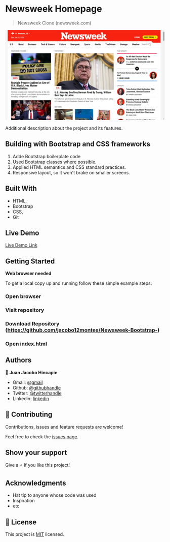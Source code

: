 ﻿# Newsweek Homepage

> Newsweek Clone (newsweek.com)

![screenshot](./screenshot.jpg)

Additional description about the project and its features.

## Building with Bootstrap and CSS frameworks

1. Adde Bootstrap boilerplate code 
2. Used Bootstrap classes where possible.
3. Applied HTML semantics and CSS standard practices.
4. Responsive layout, so it won't brake on smaller screens.

## Built With

- HTML,
- Bootstrap
- CSS,
- Git


## Live Demo

[Live Demo Link](https://raw.githack.com/jacobo12montes/Newsweek-Bootstrap-/master/index.html)

## Getting Started

**Web browser needed**

To get a local copy up and running follow these simple example steps.

### Open browser

### Visit repository

### Download Repository (https://github.com/jacobo12montes/Newsweek-Bootstrap-)

### Open index.html

## Authors

👤 **Juan Jacobo Hincapie**

- Gmail: [@gmail](jacobo12.montes@gmail.com)
- Github: [@githubhandle](https://github.com/jacobo12montes)
- Twitter: [@twitterhandle](https://twitter.com/HincapieMontes)
- Linkedin: [linkedin](https://www.linkedin.com/in/juan-jacobo-hincapi%C3%A9-montes-93975210b/)

## 🤝 Contributing

Contributions, issues and feature requests are welcome!

Feel free to check the [issues page](https://github.com/edieatha/newsweek/issues).

## Show your support

Give a ⭐️ if you like this project!

## Acknowledgments

- Hat tip to anyone whose code was used
- Inspiration
- etc

## 📝 License

This project is [MIT](lic.url) licensed.
